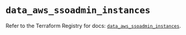 # `data_aws_ssoadmin_instances`

Refer to the Terraform Registry for docs: [`data_aws_ssoadmin_instances`](https://registry.terraform.io/providers/hashicorp/aws/6.0.0/docs/data-sources/ssoadmin_instances).
